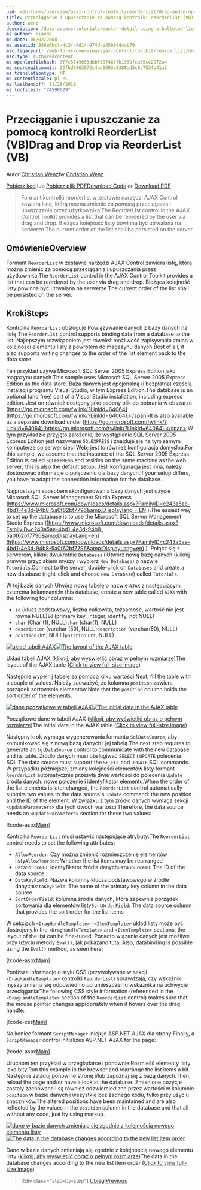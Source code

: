 ```yaml
---
uid: web-forms/overview/ajax-control-toolkit/reorderlist/drag-and-drop-via-reorderlist-vb
title: Przeciąganie i upuszczanie za pomocą kontrolki reorderlist (VB) | Microsoft Docs
author: wenz
description: /data-access/tutorials/master-detail-using-a-bulleted-list-of-master-records-with-a-details-datalist-vb
ms.author: riande
ms.date: 06/02/2008
ms.assetid: 848e6bcf-4c3f-4d14-974d-e45b9444ab79
msc.legacyurl: /web-forms/overview/ajax-control-toolkit/reorderlist/drag-and-drop-via-reorderlist-vb
msc.type: authoredcontent
ms.openlocfilehash: 3f7c5749053d8bf587467fb1939fca05ce2872a4
ms.sourcegitcommit: 22fbd8863672c4ad6693b8388ad5c8e753fb41a2
ms.translationtype: MT
ms.contentlocale: pl-PL
ms.lasthandoff: 11/28/2019
ms.locfileid: "74598629"
---
```

# <a name="drag-and-drop-via-reorderlist-vb"></a><span data-ttu-id="f4121-103">Przeciąganie i upuszczanie za pomocą kontrolki ReorderList (VB)</span><span class="sxs-lookup"><span data-stu-id="f4121-103">Drag and Drop via ReorderList (VB)</span></span>

<span data-ttu-id="f4121-104">Autor [Christian Wenz](https://github.com/wenz)</span><span class="sxs-lookup"><span data-stu-id="f4121-104">by [Christian Wenz](https://github.com/wenz)</span></span>

<span data-ttu-id="f4121-105">[Pobierz kod](https://download.microsoft.com/download/9/3/f/93f8daea-bebd-4821-833b-95205389c7d0/ReorderList5.vb.zip) lub [Pobierz plik PDF](https://download.microsoft.com/download/2/d/c/2dc10e34-6983-41d4-9c08-f78f5387d32b/reorderlist5VB.pdf)</span><span class="sxs-lookup"><span data-stu-id="f4121-105">[Download Code](https://download.microsoft.com/download/9/3/f/93f8daea-bebd-4821-833b-95205389c7d0/ReorderList5.vb.zip) or [Download PDF](https://download.microsoft.com/download/2/d/c/2dc10e34-6983-41d4-9c08-f78f5387d32b/reorderlist5VB.pdf)</span></span>

> <span data-ttu-id="f4121-106">Formant kontrolki reorderlist w zestawie narzędzi AJAX Control zawiera listę, którą można zmienić za pomocą przeciągania i upuszczania przez użytkownika.</span><span class="sxs-lookup"><span data-stu-id="f4121-106">The ReorderList control in the AJAX Control Toolkit provides a list that can be reordered by the user via drag and drop.</span></span> <span data-ttu-id="f4121-107">Bieżąca kolejność listy powinna być utrwalana na serwerze.</span><span class="sxs-lookup"><span data-stu-id="f4121-107">The current order of the list shall be persisted on the server.</span></span>

## <a name="overview"></a><span data-ttu-id="f4121-108">Omówienie</span><span class="sxs-lookup"><span data-stu-id="f4121-108">Overview</span></span>

<span data-ttu-id="f4121-109">Formant `ReorderList` w zestawie narzędzi AJAX Control zawiera listę, którą można zmienić za pomocą przeciągania i upuszczania przez użytkownika.</span><span class="sxs-lookup"><span data-stu-id="f4121-109">The `ReorderList` control in the AJAX Control Toolkit provides a list that can be reordered by the user via drag and drop.</span></span> <span data-ttu-id="f4121-110">Bieżąca kolejność listy powinna być utrwalana na serwerze.</span><span class="sxs-lookup"><span data-stu-id="f4121-110">The current order of the list shall be persisted on the server.</span></span>

## <a name="steps"></a><span data-ttu-id="f4121-111">Kroki</span><span class="sxs-lookup"><span data-stu-id="f4121-111">Steps</span></span>

<span data-ttu-id="f4121-112">Kontrolka `ReorderList` obsługuje Powiązywanie danych z bazy danych na listę.</span><span class="sxs-lookup"><span data-stu-id="f4121-112">The `ReorderList` control supports binding data from a database to the list.</span></span> <span data-ttu-id="f4121-113">Najlepszym rozwiązaniem jest również możliwość zapisywania zmian w kolejności elementu listy z powrotem do magazynu danych.</span><span class="sxs-lookup"><span data-stu-id="f4121-113">Best of all, it also supports writing changes to the order of the list element back to the data store.</span></span>

<span data-ttu-id="f4121-114">Ten przykład używa Microsoft SQL Server 2005 Express Edition jako magazynu danych.</span><span class="sxs-lookup"><span data-stu-id="f4121-114">This sample uses Microsoft SQL Server 2005 Express Edition as the data store.</span></span> <span data-ttu-id="f4121-115">Baza danych jest opcjonalną (i bezpłatną) częścią instalacji programu Visual Studio, w tym Express Edition.</span><span class="sxs-lookup"><span data-stu-id="f4121-115">The database is an optional (and free) part of a Visual Studio installation, including express edition.</span></span> <span data-ttu-id="f4121-116">Jest on również dostępny jako osobny plik do pobrania w obszarze [https://go.microsoft.com/fwlink/?LinkId=64064](https://go.microsoft.com/fwlink/?LinkId=64064).</span><span class="sxs-lookup"><span data-stu-id="f4121-116">It is also available as a separate download under [https://go.microsoft.com/fwlink/?LinkId=64064](https://go.microsoft.com/fwlink/?LinkId=64064).</span></span> <span data-ttu-id="f4121-117">W tym przykładzie przyjęto założenie, że wystąpienie SQL Server 2005 Express Edition jest nazywane `SQLEXPRESS` i znajduje się na tym samym komputerze co serwer sieci Web; jest to również konfiguracja domyślna.</span><span class="sxs-lookup"><span data-stu-id="f4121-117">For this sample, we assume that the instance of the SQL Server 2005 Express Edition is called `SQLEXPRESS` and resides on the same machine as the web server; this is also the default setup.</span></span> <span data-ttu-id="f4121-118">Jeśli konfiguracja jest inna, należy dostosować informacje o połączeniu dla bazy danych.</span><span class="sxs-lookup"><span data-stu-id="f4121-118">If your setup differs, you have to adapt the connection information for the database.</span></span>

<span data-ttu-id="f4121-119">Najprostszym sposobem skonfigurowania bazy danych jest użycie Microsoft SQL Server Management Studio Express ([https://www.microsoft.com/downloads/details.aspx?FamilyID=c243a5ae-4bd1-4e3d-94b8-5a0f62bf7796&amp;D isplaylang = EN](https://www.microsoft.com/downloads/details.aspx?FamilyID=c243a5ae-4bd1-4e3d-94b8-5a0f62bf7796&amp;DisplayLang=en) ).</span><span class="sxs-lookup"><span data-stu-id="f4121-119">The easiest way to set up the database is to use the Microsoft SQL Server Management Studio Express ([https://www.microsoft.com/downloads/details.aspx?FamilyID=c243a5ae-4bd1-4e3d-94b8-5a0f62bf7796&amp;DisplayLang=en](https://www.microsoft.com/downloads/details.aspx?FamilyID=c243a5ae-4bd1-4e3d-94b8-5a0f62bf7796&amp;DisplayLang=en) ).</span></span> <span data-ttu-id="f4121-120">Połącz się z serwerem, kliknij dwukrotnie `Databases` i Utwórz nową bazę danych (kliknij prawym przyciskiem myszy i wybierz `New Database`) o nazwie `Tutorials`.</span><span class="sxs-lookup"><span data-stu-id="f4121-120">Connect to the server, double-click on `Databases` and create a new database (right-click and choose `New Database`) called `Tutorials`.</span></span>

<span data-ttu-id="f4121-121">W tej bazie danych Utwórz nową tabelę o nazwie `AJAX` z następującymi czterema kolumnami:</span><span class="sxs-lookup"><span data-stu-id="f4121-121">In this database, create a new table called `AJAX` with the following four columns:</span></span>

- <span data-ttu-id="f4121-122">`id` (klucz podstawowy, liczba całkowita, tożsamość, wartość nie jest równa NULL)</span><span class="sxs-lookup"><span data-stu-id="f4121-122">`id` (primary key, integer, identity, not NULL)</span></span>
- <span data-ttu-id="f4121-123">`char` (Char (1), NULL)</span><span class="sxs-lookup"><span data-stu-id="f4121-123">`char` (char(1), NULL)</span></span>
- <span data-ttu-id="f4121-124">`description` (varchar (50), NULL)</span><span class="sxs-lookup"><span data-stu-id="f4121-124">`description` (varchar(50), NULL)</span></span>
- <span data-ttu-id="f4121-125">`position` (int, NULL)</span><span class="sxs-lookup"><span data-stu-id="f4121-125">`position` (int, NULL)</span></span>

<span data-ttu-id="f4121-126">[![układ tabeli AJAX](drag-and-drop-via-reorderlist-vb/_static/image2.png)](drag-and-drop-via-reorderlist-vb/_static/image1.png)</span><span class="sxs-lookup"><span data-stu-id="f4121-126">[![The layout of the AJAX table](drag-and-drop-via-reorderlist-vb/_static/image2.png)](drag-and-drop-via-reorderlist-vb/_static/image1.png)</span></span>

<span data-ttu-id="f4121-127">Układ tabeli AJAX ([kliknij, aby wyświetlić obraz w pełnym rozmiarze](drag-and-drop-via-reorderlist-vb/_static/image3.png))</span><span class="sxs-lookup"><span data-stu-id="f4121-127">The layout of the AJAX table ([Click to view full-size image](drag-and-drop-via-reorderlist-vb/_static/image3.png))</span></span>

<span data-ttu-id="f4121-128">Następnie wypełnij tabelę za pomocą kilku wartości.</span><span class="sxs-lookup"><span data-stu-id="f4121-128">Next, fill the table with a couple of values.</span></span> <span data-ttu-id="f4121-129">Należy zauważyć, że kolumna `position` zawiera porządek sortowania elementów.</span><span class="sxs-lookup"><span data-stu-id="f4121-129">Note that the `position` column holds the sort order of the elements.</span></span>

<span data-ttu-id="f4121-130">[![dane początkowe w tabeli AJAX](drag-and-drop-via-reorderlist-vb/_static/image5.png)](drag-and-drop-via-reorderlist-vb/_static/image4.png)</span><span class="sxs-lookup"><span data-stu-id="f4121-130">[![The initial data in the AJAX table](drag-and-drop-via-reorderlist-vb/_static/image5.png)](drag-and-drop-via-reorderlist-vb/_static/image4.png)</span></span>

<span data-ttu-id="f4121-131">Początkowe dane w tabeli AJAX ([kliknij, aby wyświetlić obraz o pełnym rozmiarze](drag-and-drop-via-reorderlist-vb/_static/image6.png))</span><span class="sxs-lookup"><span data-stu-id="f4121-131">The initial data in the AJAX table ([Click to view full-size image](drag-and-drop-via-reorderlist-vb/_static/image6.png))</span></span>

<span data-ttu-id="f4121-132">Następny krok wymaga wygenerowania formantu `SqlDataSource`, aby komunikować się z nową bazą danych i jej tabelą.</span><span class="sxs-lookup"><span data-stu-id="f4121-132">The next step requires to generate an `SqlDataSource` control to communicate with the new database and its table.</span></span> <span data-ttu-id="f4121-133">Źródło danych musi obsługiwać `SELECT` i `UPDATE` polecenia SQL.</span><span class="sxs-lookup"><span data-stu-id="f4121-133">The data source must support the `SELECT` and `UPDATE` SQL commands.</span></span> <span data-ttu-id="f4121-134">W przypadku późniejszej zmiany kolejności elementów listy formant `ReorderList` automatycznie przesyła dwie wartości do polecenia `Update` źródła danych: nowe położenie i identyfikator elementu.</span><span class="sxs-lookup"><span data-stu-id="f4121-134">When the order of the list elements is later changed, the `ReorderList` control automatically submits two values to the data source's `Update` command: the new position and the ID of the element.</span></span> <span data-ttu-id="f4121-135">W związku z tym źródło danych wymaga sekcji `<UpdateParameters>` dla tych dwóch wartości:</span><span class="sxs-lookup"><span data-stu-id="f4121-135">Therefore, the data source needs an `<UpdateParameters>` section for these two values:</span></span>

[!code-aspx[Main](drag-and-drop-via-reorderlist-vb/samples/sample1.aspx)]

<span data-ttu-id="f4121-136">Kontrolka `ReorderList` musi ustawić następujące atrybuty:</span><span class="sxs-lookup"><span data-stu-id="f4121-136">The `ReorderList` control needs to set the following attributes:</span></span>

- <span data-ttu-id="f4121-137">`AllowReorder`: Czy można zmienić rozmieszczenie elementów listy</span><span class="sxs-lookup"><span data-stu-id="f4121-137">`AllowReorder`: Whether the list items may be rearranged</span></span>
- <span data-ttu-id="f4121-138">`DataSourceID`: identyfikator źródła danych</span><span class="sxs-lookup"><span data-stu-id="f4121-138">`DataSourceID`: The ID of the data source</span></span>
- <span data-ttu-id="f4121-139">`DataKeyField`: Nazwa kolumny klucza podstawowego w źródle danych</span><span class="sxs-lookup"><span data-stu-id="f4121-139">`DataKeyField`: The name of the primary key column in the data source</span></span>
- <span data-ttu-id="f4121-140">`SortOrderField`: kolumna źródła danych, która zapewnia porządek sortowania dla elementów listy</span><span class="sxs-lookup"><span data-stu-id="f4121-140">`SortOrderField`: The data source column that provides the sort order for the list items</span></span>

<span data-ttu-id="f4121-141">W sekcjach `<DragHandleTemplate>` i `<ItemTemplate>` układ listy może być dostrojony.</span><span class="sxs-lookup"><span data-stu-id="f4121-141">In the `<DragHandleTemplate>` and `<ItemTemplate>` sections, the layout of the list can be fine-tuned.</span></span> <span data-ttu-id="f4121-142">Ponadto wiązanie danych jest możliwe przy użyciu metody `Eval()`, jak pokazano tutaj:</span><span class="sxs-lookup"><span data-stu-id="f4121-142">Also, databinding is possible using the `Eval()` method, as seen here:</span></span>

[!code-aspx[Main](drag-and-drop-via-reorderlist-vb/samples/sample2.aspx)]

<span data-ttu-id="f4121-143">Poniższe informacje o stylu CSS (przywoływane w sekcji `<DragHandleTemplate>` kontrolki `ReorderList`) sprawdzają, czy wskaźnik myszy zmienia się odpowiednio po umieszczeniu wskaźnika na uchwycie przeciągania:</span><span class="sxs-lookup"><span data-stu-id="f4121-143">The following CSS style information (referenced in the `<DragHandleTemplate>` section of the `ReorderList` control) makes sure that the mouse pointer changes appropriately when it hovers over the drag handle:</span></span>

[!code-css[Main](drag-and-drop-via-reorderlist-vb/samples/sample3.css)]

<span data-ttu-id="f4121-144">Na koniec formant `ScriptManager` inicjuje ASP.NET AJAX dla strony:</span><span class="sxs-lookup"><span data-stu-id="f4121-144">Finally, a `ScriptManager` control initializes ASP.NET AJAX for the page:</span></span>

[!code-aspx[Main](drag-and-drop-via-reorderlist-vb/samples/sample4.aspx)]

<span data-ttu-id="f4121-145">Uruchom ten przykład w przeglądarce i ponownie Rozmieść elementy listy jako bity.</span><span class="sxs-lookup"><span data-stu-id="f4121-145">Run this example in the browser and rearrange the list items a bit.</span></span> <span data-ttu-id="f4121-146">Następnie załaduj ponownie stronę i/lub zapoznaj się z bazą danych.</span><span class="sxs-lookup"><span data-stu-id="f4121-146">Then, reload the page and/or have a look at the database.</span></span> <span data-ttu-id="f4121-147">Zmienione pozycje zostały zachowane i są również odzwierciedlane przez wartości w kolumnie `position` w bazie danych i wszystkie bez żadnego kodu, tylko przy użyciu znaczników.</span><span class="sxs-lookup"><span data-stu-id="f4121-147">The altered positions have been maintained and are also reflected by the values in the `position` column in the database and that all without any code, just by using markup.</span></span>

<span data-ttu-id="f4121-148">[![dane w bazie danych zmieniają się zgodnie z kolejnością nowego elementu listy](drag-and-drop-via-reorderlist-vb/_static/image8.png)](drag-and-drop-via-reorderlist-vb/_static/image7.png)</span><span class="sxs-lookup"><span data-stu-id="f4121-148">[![The data in the database changes according to the new list item order](drag-and-drop-via-reorderlist-vb/_static/image8.png)](drag-and-drop-via-reorderlist-vb/_static/image7.png)</span></span>

<span data-ttu-id="f4121-149">Dane w bazie danych zmieniają się zgodnie z kolejnością nowego elementu listy ([kliknij, aby wyświetlić obraz o pełnym rozmiarze](drag-and-drop-via-reorderlist-vb/_static/image9.png))</span><span class="sxs-lookup"><span data-stu-id="f4121-149">The data in the database changes according to the new list item order ([Click to view full-size image](drag-and-drop-via-reorderlist-vb/_static/image9.png))</span></span>

> [!div class="step-by-step"]
> [<span data-ttu-id="f4121-150">Ubiegł</span><span class="sxs-lookup"><span data-stu-id="f4121-150">Previous</span></span>](using-postbacks-with-reorderlist-vb.md)

